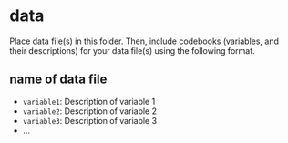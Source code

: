 # data

Place data file(s) in this folder.
Then, include codebooks (variables, and their descriptions) for your data file(s) using the following format.

## name of data file
- `variable1`: Description of variable 1
- `variable2`: Description of variable 2
- `variable3`: Description of variable 3
- ...
